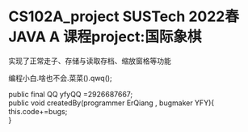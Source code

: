 # CS102A_project SUSTech 2022春 JAVA A 课程project:国际象棋  
实现了正常走子、存储与读取存档、缩放窗格等功能  

编程小白.啥也不会.菜菜().qwq();  

public final QQ yfyQQ =2926687667;  
public void createdBy(programmer ErQiang , bugmaker YFY){  
this.code+=bugs;  
}  
